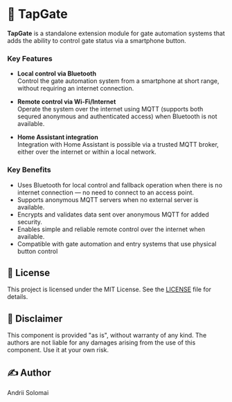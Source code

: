 # 🔐 TapGate

**TapGate** is a standalone extension module for gate automation systems that adds the ability to control gate status via a smartphone button.

### Key Features

- **Local control via Bluetooth**  
  Control the gate automation system from a smartphone at short range, without requiring an internet connection.

- **Remote control via Wi-Fi/Internet**  
  Operate the system over the internet using MQTT (supports both sequred anonymous and authenticated access) when Bluetooth is not available.

- **Home Assistant integration**  
  Integration with Home Assistant is possible via a trusted MQTT broker, either over the internet or within a local network.

### Key Benefits

- Uses Bluetooth for local control and fallback operation when there is no internet connection — no need to connect to an access point.
- Supports anonymous MQTT servers when no external server is available.
- Encrypts and validates data sent over anonymous MQTT for added security.
- Enables simple and reliable remote control over the internet when available.
- Compatible with gate automation and entry systems that use physical button control


## 📜 License
This project is licensed under the MIT License. See the [LICENSE](LICENSE) file for details.

## 📜 Disclaimer
This component is provided "as is", without warranty of any kind. The authors are not liable for any damages arising from the use of this component. Use it at your own risk.

## ✍️ Author
Andrii Solomai